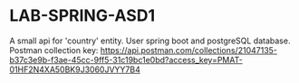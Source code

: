 # LAB-SPRING-ASD1
A small api for 'country' entity.
User spring boot and postgreSQL database.
Postman collection key: https://api.postman.com/collections/21047135-b37c3e9b-f3ae-45cc-9ff5-31c19bc1e0bd?access_key=PMAT-01HF2N4XA50BK9J3060JVYY7B4
